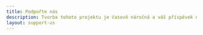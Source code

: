 ```yaml
---
title: Podpořte nás
description: Tvorba tohoto projektu je časově náročná a váš příspěvek nám pomůže v práci a vylepšování tohoto projektu.
layout: support-us
---
```

